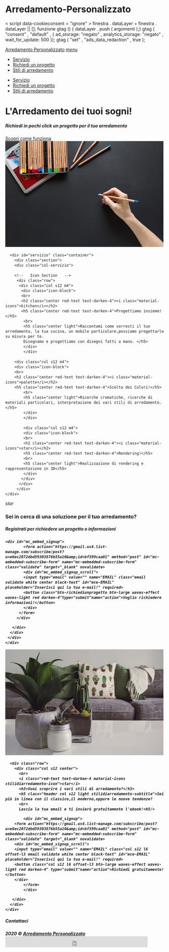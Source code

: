 # Arredamento-Personalizzato
<!DOCTYPE html>
<html lang="it">
<head>
<!-- Cookiebotconsensogoogle -->	
< script data-cookieconsent = "ignore" > 
finestra . dataLayer  =  finestra . dataLayer  || [];
funzione gtag () { 
dataLayer . push ( argomenti );}
gtag ( "consent" ,  "default" , {
ad_storage: "negato" , 
analytics_storage: "negato" , 
wait_for_update: 500 });
gtag ( "set" ,  "ads_data_redaction" ,  true );</script >
<meta name="google-site-verification" content="zUDJHtlxVQItw9LezIcJAMIfgJr-hL-3gCAXWF1bh7U" />  
<!-- Global site tag (gtag.js) - Google Analytics -->
<script async src="https://www.googletagmanager.com/gtag/js?id=UA-87928043-2"></script>
<script>
  window.dataLayer = window.dataLayer || [];
  function gtag(){dataLayer.push(arguments);}
  gtag('js', new Date());

  gtag('config', 'UA-87928043-2');
</script>
<script id="Cookiebot" src="https://consent.cookiebot.com/uc.js" data-cbid="6264260f-eecf-4d02-a360-149b5da489a2" data-blockingmode="auto" type="text/javascript"></script>
  <meta http-equiv="Content-Type" content="text/html; charset=UTF-8"/>
  <meta name="viewport" content="width=device-width, initial-scale=1"/>
  <title>Arredamento Personalizzato | Arredamento dei tuoi sogni!</title>
  <meta name="description" content="Arredamento dei tuoi sogni. Arredamento personalizzato in base al tuo stile. Disegni fatti a mano, Rendering "/>

<!--FB Open graph-->
<meta property="og:"  content="http://arredamentopersonalizzato.net" /> 
<meta property="og:" content="Arredamento Personalizzato | Arredamento dei tuoi sogni!"/> 
<meta property="og:"content="https://arredamentopersonalizzato.net/arredamentopersonalizzato.png" /> 
<meta property="og:" content="Arredamento dei tuoi sogni. Arredamento personalizzato in base al tuo stile. Disegni fatti a mano, Rendering"/>

  <!-- CSS  -->
  <link href="https://fonts.googleapis.com/icon?family=Material+Icons" rel="stylesheet">
  <link href="css/materialize.css" type="text/css" rel="stylesheet" media="screen,projection"/>
  <link href="css/style.css" type="text/css" rel="stylesheet" media="screen,projection"/>

<!--Google Font-->
  <link href="https://fonts.googleapis.com/css?family=Handlee&display=swap" rel="stylesheet">

<!--Font Awesome-->
<script src="https://kit.fontawesome.com/951cfd1e46.js" crossorigin="anonymous"></script>
</head>

<body>


<!--Fixed Navbar-->
  <div class="navbar-fixed">
   <nav>
   <div class="nav-wrapper white">
   <a href="#" class="brand-logo">Arredamento Personalizzato</a> <a href="#" data-target="mobile-demo" class="sidenav-trigger"><i class="material-icons">menu</i></a>
   <ul class="right hide-on-med-and-down">
   <li><a href="#servizio">Servizio</a></li>
   <li><a href="#richiedi un progetto">Richiedi un progetto</a></li>
   <li><a href="#stili di arredamento">Stili di arredamento</a></li>
   </ul>
   <ul class="sidenav" id="mobile-demo">
   <li><a href="#servizio">Servizio</a></li>
   <li><a href="#richiedi un progetto">Richiedi un progetto</a></li>
   <li><a href="#stili di arredamento">Stili di arredamento</a></li>
   </ul>
   </div>
   </nav>
  </div>
        
<!--Intro-->
  <div id="index-banner" class="parallax-container">
    <div class="section-intro no-pad-bot">
      <div class="container">
        <h1 class="header center white-text text-white">L'Arredamento dei tuoi sogni!</h1>
        <div class="row center">
        <h5 class="header col s12 light">Richiedi in pochi click un progetto per il tuo arredamento</h5>
       	</div>
         <div class="row center">
          <a href="#servizio" id="download-button"
          class="off-set l3 btn-large waves-effect waves-light red darken-4">Scopri come funziona</a>
           </div>
          </div>
         </div>
    	<div class="parallax"><img src="background1.jpg" alt="Unsplashed background img 1"></div>
  	  </div>

<!--Servizio-->
	  <div id="servizio" class="container">
	    <div class="section">
	    <div class="col-servizio">

	   	<!--   Icon Section   -->
	     <div class="row">
	      <div class="col s12 m4">
	       <div class="icon-block">
	       <br>
	       <h2 class="center red-text text-darken-4"><i class="material-icons">kitchen</i></h2>
	       <h5 class="center red-text text-darken-4">Progettiamo insieme!</h5>
	       	<br>
	        <h5 class="center light">Raccontami come vorresti il tuo arredamento, la tua cucina, un mobile particolare,possiamo progettarlo su misura per te.
	        Disegnamo e progettiamo con disegni fatti a mano. </h5>
	        </div>
	        </div>

	    <div class="col s12 m4">
	    <div class="icon-block">
	    <br>	
	    <h2 class="center red-text text-darken-4"><i class="material-icons">palette</i></h2>
	    <h5 class="center red-text text-darken-4">Scelta dei Colori!</h5>
	    	<br>
	        <h5 class="center light">Ricerche cromatiche, ricerche di materiali particolari, interpretazione dei vari stili di arredamento.</h5>
	        </div>
	        </div>

	        <div class="col s12 m4">
	        <div class="icon-block">
	        <br>	
	        <h2 class="center red-text text-darken-4"><i class="material-icons">star</i></h2>
	        <h5 class="center red-text text-darken-4">Rendering!</h5>
	        <br>
	        <h5 class="center light">Realizzazione di rendering e rappresentazione in 3D</h5>
	        </div>
	       </div>
	      </div>
	     </div>
    </div>
  </div>

<!--Richiedi un progetto-->
  <div id="richiedi un progetto"class="parallax-container valign-wrapper">
    <div class="section-richiediunprogetto center no-pad-bot">
      <div class="container">
       <div class="row center">
       	<i class="red-text text-darken-4 material-icons richiediunprogetto-icon">star</i>
        <h3 class="col s12 light">Sei in cerca di  una soluzione per il tuo arredamento?</h3>
         <h5 class="header col s12 light">Registrati per richiedere un progetto o informazioni<h5/>
         <div class="row">
         <div class="input-field col s12 l6 offset-l3">
         	
<!---Begin Mailchimp Signup Form -->
	<div id="mc_embed_signup">
			<form action="https://gmail.us4.list-manage.com/subscribe/post?u=e6ec2072dbd59303876b55a10&amp;id=bf399caa01" method="post" id="mc-embedded-subscribe-form" name="mc-embedded-subscribe-form" class="validate" target="_blank" novalidate>
    		<div id="mc_embed_signup_scroll">
	  		<input type="email" value="" name="EMAIL" class="email validate white center black-text" id="mce-EMAIL" placeholder="Inserisci qui la tua e-mail!" required>
	  		<button class="btn-richiediunprogetto btn-large waves-effect waves-light red darken-4"type="submit"name="action">Voglio richiedere informazioni!</button>
      		</div>
		  </form>
		 </div>
<!--End mc_embed_signup-->

       </div>
      </div>	
     </div>
    </div>
   </div>
  <div class="parallax"><img src="background2.jpg" alt="Unsplashed background img 2"></div>
 </div>

<!--Stili di arredamento-->
  <div id="stili di arredamento" class="container">
    <div class="section-stilidiarredamento">

      <div class="row">
        <div class="col s12 center">
          <br>		
          <i class="red-text text-darken-4 material-icons stilidiarredamento-icon">star</i>
          <h3>Vuoi scoprire i vari stili di arredamento?</h3>
          <h5 class="header col s12 light stilidiarredamento-subtitle">Sei più in linea con il classico,il moderno,oppure le nuove tendenze? 
          <br>	
          Lascia la tua email e ti invierò gratuitamente l'ebook!<h5/>
<!---Begin Mail chimp signup form--->          
	    	<div id="mc_embed_signup">
        <form action="https://gmail.us4.list-manage.com/subscribe/post?u=e6ec2072dbd59303876b55a10&amp;id=bf399caa01" method="post" id="mc-embedded-subscribe-form" name="mc-embedded-subscribe-form" class="validate" target="_blank" novalidate>
        <div id="mc_embed_signup_scroll">
        <input type="email" value="" name="EMAIL" class="col s12 l6 offset-l3 email validate white center black-text" id="mce-EMAIL" placeholder="Inserisci qui la tua e-mail!" required>
        <button class="col s12 l6 offset-l3 btn-large waves-effect waves-light red darken-4" type="submit"name="action">Richiedi gratuitamente!</button>
       	</div>
		    </form>
		    </div>
<!--End mc_embed_signup-->     

       </div>
      </div>
    </div>
  </div>


 <!--Footer-->

  <footer class="page-footer">
    <div class="container">
      <div class="row">
        <div class="col l12 s12 center">
          <h5 class="white-text">Contattaci</h5>
          <a href="mailto:arredamentopersonalizzato21@gmail.com" class="social-icon"><i class="fas fa-envelope"></i><a/>
          <a href="https://www.facebook.com/Arredamento-Personalizzato-268991113483250/?modal=composer&notif_id=1576075045702027&notif_t=aymt_upsell_tip" target="_blanck" class="social-icon"><i class="fab fa-facebook-square"></i></a>	
        </div>
      </div>
    </div>
    <div class="footer-copywright">
      <div class="container">
      2020 &copy <a class="brown-text text-lighten-3" href="http://arredamentopersonalizzato.net" target="_blanck">Arredamento Personalizzato</a>
      </div>
    </div>
  
<div id="testo" style="display:none;">
<a href="javascript:mostra(1)">Mostra testo</a>
<a href="javascript:mostra(0)">Nascondi testo</a><script id="CookieDeclaration" a href src="https://consent.cookiebot.com/6264260f-eecf-4d02-a360-149b5da489a2/cd.js?" type="text/javascript" async></script>"
  <script src="https://code.jquery.com/jquery-2.1.1.min.js"></script>
  <script src="js/materialize.js"></script>
  <script src="js/init.js"></script>
 <script language="text/javascript">
<!--
function mostra(par)
{
	var stato = par?"block":"none";
	document.getElementById("testo").style.display=stato;
}
//-->
</script> 
</div>

<iframe src="https://www.facebook.com/plugins/like.php?href=https%3A%2F%2Farredamentopersonalizzato.net&width=450&layout=standard&action=like&size=small&share=true&height=35&appId" width="450" height="35" style="border:#2a2d34;overflow:hidden" scrolling="no" frameborder="0" allowTransparency="true" allow="encrypted-media" text = white></iframe>

   </body>
</html>

